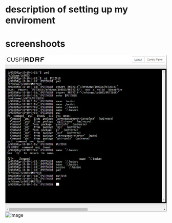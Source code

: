 # description of setting up my enviroment 


# screenshoots
 ![image](HW1_jc9033/image/JunjieCai_assignment1_code.png)
 ![image](HW1_jc9033/image/JunjieCai_assignment1_bashrc.png)